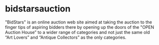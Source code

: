# bidstarsauction
"BidStars" is an online auction web site aimed at taking the auction to the finger tips of aspiring bidders there by opening up the doors of the "OPEN Auction House” to a wider range of categories and not just the same old “Art Lovers” and “Antique Collectors” as the only categories. 
